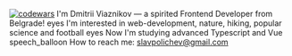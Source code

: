 [![codewars](https://www.codewars.com/users/boonany/badges/large)](https://www.codewars.com/users/boonany) 
I'm Dmitrii Viaznikov — a spirited Frontend Developer from Belgrade!
eyes I'm interested in web-development, nature, hiking, popular science and football
eyes Now I'm studying advanced Typescript and Vue
speech_balloon How to reach me: slavpolichev@gmail.com

<!---
boonany/boonany is a ✨ special ✨ repository because its `README.md` (this file) appears on your GitHub profile.
You can click the Preview link to take a look at your changes.
--->
